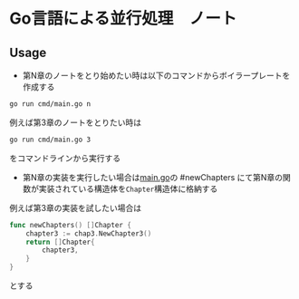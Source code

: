 # Go言語による並行処理　ノート

## Usage

- 第N章のノートをとり始めたい時は以下のコマンドからボイラープレートを作成する
```sh
go run cmd/main.go n
```

例えば第3章のノートをとりたい時は
```sh
go run cmd/main.go 3
```
をコマンドラインから実行する

- 第N章の実装を実行したい場合は[main.go](./main.go)の #newChapters にて第N章の関数が実装されている構造体を`Chapter`構造体に格納する

例えば第3章の実装を試したい場合は
```main.go
func newChapters() []Chapter {
	chapter3 := chap3.NewChapter3()
	return []Chapter{
		chapter3,
	}
}
```
とする